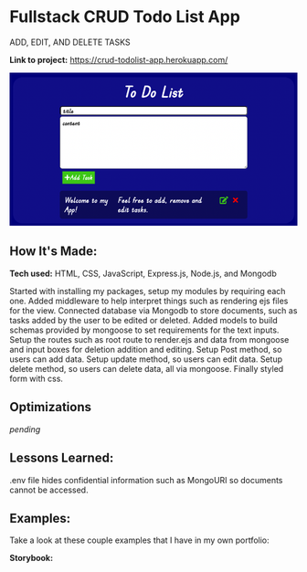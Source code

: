 # Fullstack CRUD Todo List App
ADD, EDIT, AND DELETE TASKS


**Link to project:** https://crud-todolist-app.herokuapp.com/

![alt text](https://github.com/VENGEAANCE/CRUD-Todo-List-App/blob/main/todo-list.png)

## How It's Made:

**Tech used:** HTML, CSS, JavaScript, Express.js, Node.js, and Mongodb

Started with installing my packages, setup my modules by requiring each one. Added middleware to help interpret things such as rendering ejs files for the view. Connected database via Mongodb to store documents, such as tasks added by the user to be edited or deleted. Added models to build schemas provided by mongoose to set requirements for the text inputs. Setup the routes such as root route to render.ejs and data from mongoose and input boxes for deletion addition and editing. Setup Post method, so users can add data. Setup update method, so users can edit data. Setup delete method, so users can delete data, all via mongoose. Finally styled form with css.

## Optimizations
*pending*


## Lessons Learned:
.env file hides confidential information such as MongoURI so documents cannot be accessed.


## Examples:
Take a look at these couple examples that I have in my own portfolio:

**Storybook:** 
